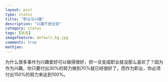 ```yaml
---
layout: post
type: status
title: "职业与兴趣"
description: "兴趣不是全部"
category: status
tags: [状态]
imagefeature: default_bg.jpg
comments: true
mathjax: 
---
```


为什么很多事作为兴趣爱好可以做得很好，但一旦变成职业就没那么喜欢了？因为作为兴趣，你只要付出30%的努力做到70%就已经很好了，而作为职业，你必须付出150%的努力来达到100%。
